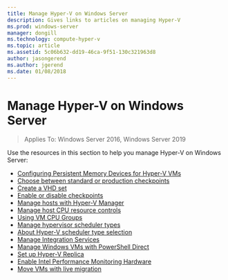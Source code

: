 ```yaml
---
title: Manage Hyper-V on Windows Server
description: Gives links to articles on managing Hyper-V
ms.prod: windows-server
manager: dongill
ms.technology: compute-hyper-v
ms.topic: article
ms.assetid: 5c06b632-dd19-46ca-9f51-130c321963d8
author: jasongerend
ms.author: jgerend
ms.date: 01/08/2018
---
```

# Manage Hyper-V on Windows Server

>Applies To: Windows Server 2016, Windows Server 2019

Use the resources in this section to help you manage Hyper-V on Windows Server:

- [Configuring Persistent Memory Devices for Hyper-V VMs](persistent-memory-cmdlets.md)
- [Choose between standard or production checkpoints](Choose-between-standard-or-production-checkpoints-in-Hyper-V.md)
- [Create a VHD set](Create-VHDSet-file.md)
- [Enable or disable checkpoints](Enable-or-disable-checkpoints-in-Hyper-V.md)
- [Manage hosts with Hyper-V Manager](Remotely-manage-Hyper-V-hosts.md)
- [Manage host CPU resource controls](manage-hyper-v-minroot-2016.md)
- [Using VM CPU Groups](manage-hyper-v-cpugroups.md)
- [Manage hypervisor scheduler types](manage-hyper-v-scheduler-types.md)
- [About Hyper-V scheduler type selection](about-hyper-v-scheduler-type-selection.md)
- [Manage Integration Services](Manage-Hyper-V-integration-services.md)
- [Manage Windows VMs with PowerShell Direct](Manage-Windows-virtual-machines-with-powershell-direct.md)
- [Set up Hyper-V Replica](Set-up-Hyper-V-Replica.md) 
- [Enable Intel Performance Monitoring Hardware](Performance-Monitoring-Hardware.md)
- [Move VMs with live migration](Live-migration-overview.md)
